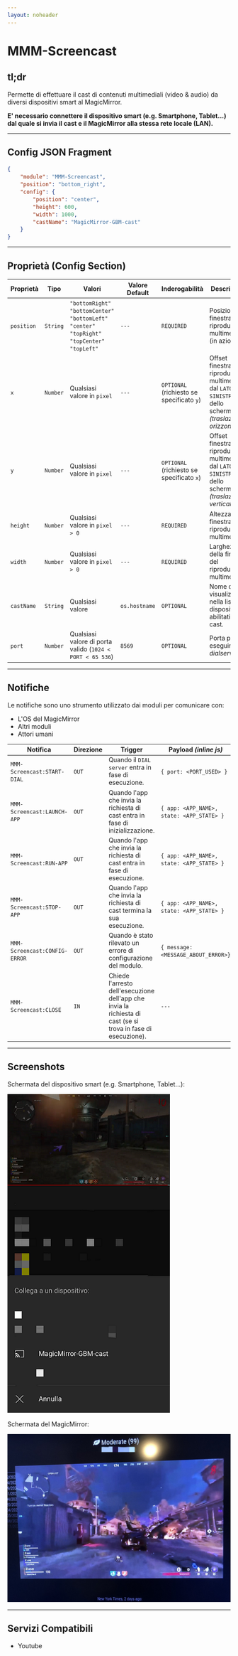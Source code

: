 ```yaml
---
layout: noheader
---
```


# MMM-Screencast

## tl;dr

Permette di effettuare il cast di contenuti multimediali (video & audio) da
diversi dispositivi smart al MagicMirror.

__E' necessario connettere il dispositivo smart (e.g. Smartphone, Tablet...) dal quale
si invia il cast e il MagicMirror alla stessa rete locale (LAN).__

---

## Config JSON Fragment

```json
{
    "module": "MMM-Screencast",
    "position": "bottom_right", 
    "config": {
        "position": "center",
        "height": 600,
        "width": 1000,
        "castName": "MagicMirror-GBM-cast"
    }
}
```

---

## Proprietà (Config Section)

| Proprietà  | Tipo     | Valori                                                                                                                          | Valore Default | Inderogabilità                            | Descrizione                                                                                                  |
| ---------- | -------- | ------------------------------------------------------------------------------------------------------------------------------- | -------------- | ----------------------------------------- | ------------------------------------------------------------------------------------------------------------ |
| `position` | `String` | `"bottomRight"` <br> `"bottomCenter"` <br> `"bottomLeft"` <br> `"center"` <br> `"topRight"` <br> `"topCenter"` <br> `"topLeft"` | `---`          | `REQUIRED`                                | Posizione finestra del riproduttore multimediale (in azione).                                                |
| `x`        | `Number` | Qualsiasi valore in `pixel`                                                                                                     | `---`          | `OPTIONAL` (richiesto se specificato `y`) | Offset finestra del riproduttore multimediale dal `LATO SINISTRO` dello schermo _(traslazione orizzontale)_. |
| `y`        | `Number` | Qualsiasi valore in `pixel`                                                                                                     | `---`          | `OPTIONAL` (richiesto se specificato `x`) | Offset finestra del riproduttore multimediale dal `LATO SINISTRO` dello schermo _(traslazione verticale)_.   |
| `height`   | `Number` | Qualsiasi valore in `pixel` `> 0`                                                                                               | `---`          | `REQUIRED`                                | Altezza della finestra del riproduttore multimediale.                                                        |
| `width`    | `Number` | Qualsiasi valore in `pixel` `> 0`                                                                                               | `---`          | `REQUIRED`                                | Larghezza della finestra del riproduttore multimediale.                                                      |
| `castName` | `String` | Qualsiasi valore                                                                                                                | `os.hostname`  | `OPTIONAL`                                | Nome da visualizzare nella lista di dispositivi abilitati al cast.                                           |
| `port`     | `Number` | Qualsiasi valore di porta valido (`1024 < PORT < 65 536`)                                                                       | `8569`         | `OPTIONAL`                                | Porta per eseguire il _dialserver_.                                                                          |

---

## Notifiche

Le notifiche sono uno strumento utilizzato dai moduli per comunicare con:

- L'OS del MagicMirror
- Altri moduli
- Attori umani

| Notifica                      | Direzione | Trigger                                                                                                       | Payload _(inline js)_                     | Descrizione |
| ----------------------------- | --------- | ------------------------------------------------------------------------------------------------------------- | ----------------------------------------- | ----------- |
| `MMM-Screencast:START-DIAL`   | `OUT`     | Quando il `DIAL server` entra in fase di esecuzione.                                                          | `{ port: <PORT_USED> }`                   | ---         |
| `MMM-Screencast:LAUNCH-APP`   | `OUT`     | Quando l'app che invia la richiesta di cast entra in fase di inizializzazione.                                | `{ app: <APP_NAME>, state: <APP_STATE> }` | ---         |
| `MMM-Screencast:RUN-APP`      | `OUT`     | Quando l'app che invia la richiesta di cast entra in fase di esecuzione.                                      | `{ app: <APP_NAME>, state: <APP_STATE> }` | ---         |
| `MMM-Screencast:STOP-APP`     | `OUT`     | Quando l'app che invia la richiesta di cast termina la sua esecuzione.                                        | `{ app: <APP_NAME>, state: <APP_STATE> }` | ---         |
| `MMM-Screencast:CONFIG-ERROR` | `OUT`     | Quando è stato rilevato un errore di configurazione del modulo.                                               | `{ message: <MESSAGE_ABOUT_ERROR>}`       | ---         |
| `MMM-Screencast:CLOSE`        | `IN`      | Chiede l'arresto dell'esecuzione dell'app che invia la richiesta di cast (se si trova in fase di esecuzione). | `---`                                     | ---         |

---

## Screenshots

Schermata del dispositivo smart (e.g. Smartphone, Tablet...):

![cast_smartdevice.png](../../../assets/MMM-Screencast/cast_smartdevice.png)

Schermata del MagicMirror:

![cast_magicmirror.jpg](../../../assets/MMM-Screencast/cast_magicmirror.jpg)

---

## Servizi Compatibili

- Youtube
